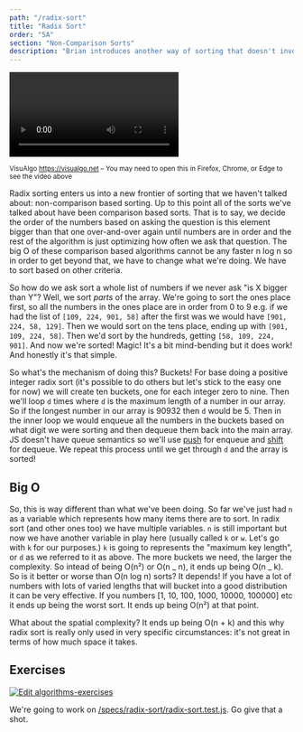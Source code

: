 ```yaml
---
path: "/radix-sort"
title: "Radix Sort"
order: "5A"
section: "Non-Comparison Sorts"
description: "Brian introduces another way of sorting that doesn't involve direct comparisons: radix sorting."
---
```


<video controls autoplay loop><source src="https://btholt.github.io/complete-intro-to-algorithms/radix-sort-480.webm" type="video/webm"></video>

<sup>VisuAlgo <https://visualgo.net> – You may need to open this in Firefox, Chrome, or Edge to see the video above</sup>

Radix sorting enters us into a new frontier of sorting that we haven't talked about: non-comparison based sorting. Up to this point all of the sorts we've talked about have been comparison based sorts. That is to say, we decide the order of the numbers based on asking the question is this element bigger than that one over-and-over again until numbers are in order and the rest of the algorithm is just optimizing how often we ask that question. The big O of these comparison based algorithms cannot be any faster n log n so in order to get beyond that, we have to change what we're doing. We have to sort based on other criteria.

So how do we ask sort a whole list of numbers if we never ask "is X bigger than Y"? Well, we sort _parts_ of the array. We're going to sort the ones place first, so all the numbers in the ones place are in order from 0 to 9 e.g. if we had the list of `[109, 224, 901, 58]` after the first was we would have `[901, 224, 58, 129]`. Then we would sort on the tens place, ending up with `[901, 109, 224, 58]`. Then we'd sort by the hundreds, getting `[58, 109, 224, 901]`. And now we're sorted! Magic! It's a bit mind-bending but it does work! And honestly it's that simple.

So what's the mechanism of doing this? Buckets! For base doing a positive integer radix sort (it's possible to do others but let's stick to the easy one for now) we will create ten buckets, one for each integer zero to nine. Then we'll loop `d` times where `d` is the maximum length of a number in our array. So if the longest number in our array is 90932 then `d` would be 5. Then in the inner loop we would enqueue all the numbers in the buckets based on what digit we were sorting and then dequeue them back into the main array. JS doesn't have queue semantics so we'll use [push][push] for enqueue and [shift][shift] for dequeue. We repeat this process until we get through `d` and the array is sorted!

## Big O

So, this is way different than what we've been doing. So far we've just had `n` as a variable which represents how many items there are to sort. In radix sort (and other ones too) we have multiple variables. `n` is still important but now we have another variable in play here (usually called `k` or `w`. Let's go with `k` for our purposes.) `k` is going to represents the "maximum key length", or `d` as we referred to it as above. The more buckets we need, the larger the complexity. So intead of being O(n²) or O(n _ n), it ends up being O(n _ k). So is it better or worse than O(n log n) sorts? It depends! If you have a lot of numbers with lots of varied lengths that will bucket into a good distribution it can be very effective. If you numbers [1, 10, 100, 1000, 10000, 100000] etc it ends up being the worst sort. It ends up being O(n²) at that point.

What about the spatial complexity? It ends up being O(n + k) and this why radix sort is really only used in very specific circumstances: it's not great in terms of how much space it takes.

## Exercises

[![Edit algorithms-exercises](https://codesandbox.io/static/img/play-codesandbox.svg)][sb]

We're going to work on [/specs/radix-sort/radix-sort.test.js][gh]. Go give that a shot.

[gh]: https://github.com/btholt/algorithms-exercises/blob/main/specs/radix-sort/radix-sort.test.js
[sb]: https://codesandbox.io/s/algorithms-exercises-8kdjr?file=/specs/radix-sort/radix-sort.test.js
[shift]: https://developer.mozilla.org/en-US/docs/Web/JavaScript/Reference/Global_Objects/Array/shift
[push]: https://developer.mozilla.org/en-US/docs/Web/JavaScript/Reference/Global_Objects/Array/push

